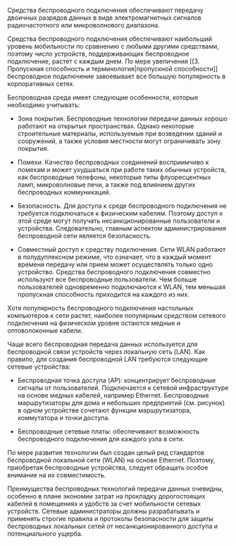 Средства беспроводного подключения обеспечивают передачу двоичных разрядов данных в виде электромагнитных сигналов радиочастотного или микроволнового диапазона.

Средства беспроводного подключения обеспечивают наибольший уровень мобильности по сравнению с любыми другими средствами, поэтому число устройств, поддерживающих беспроводное подключение, растет с каждым днем. По мере увеличения [[3. Пропускная способность и терминология|пропускной способности]] беспроводное подключение завоевывает все большую популярность в корпоративных сетях.

Беспроводная среда имеет следующие особенности, которые необходимо учитывать:

- Зона покрытия. Беспроводные технологии передачи данных хорошо работают на открытых пространствах. Однако некоторые строительные материалы, используемые при возведении зданий и сооружений, а также условия местности могут ограничивать зону покрытия.

- Помехи. Качество беспроводных соединений восприимчиво к помехам и может ухудшаться при работе таких обычных устройств, как беспроводные телефоны, некоторые типы флуоресцентных ламп, микроволновые печи, а также под влиянием других беспроводных коммуникаций.

- Безопасность. Для доступа к среде беспроводного подключения не требуется подключаться к физическим кабелям. Поэтому доступ к этой среде могут получать несанкционированные пользователи и устройства. Следовательно, главным аспектом администрирования беспроводной сети является безопасность.

- Совместный доступ к средству подключения. Сети WLAN работают в полудуплексном режиме, что означает, что в каждый момент времени передачу или прием может осуществлять только одно устройство. Средства беспроводного подключения совместно используют все беспроводные пользователи. Чем больше пользователей одновременно подключаются к WLAN, тем меньшая пропускная способность приходится на каждого из них.

Хотя популярность беспроводного подключения настольных компьютеров к сети растет, наиболее популярным средством сетевого подключения на физическом уровне остаются медные и оптоволоконные кабели.

Чаще всего беспроводная передача данных используется для беспроводной связи устройств через локальную сеть (LAN). Как правило, для создания беспроводной LAN требуются следующие сетевые устройства:

- Беспроводная точка доступа (AP): концентрирует беспроводные сигналы от пользователей. Подключается к сетевой инфраструктуре на основе медных кабелей, например Ethernet. Беспроводные маршрутизаторы для дома и небольших предприятий (см. рисунок) в одном устройстве сочетают функции маршрутизатора, коммутатора и точки доступа.

- Беспроводные сетевые платы: обеспечивают возможность беспроводного подключения для каждого узла в сети.

По мере развития технологии был создан целый ряд стандартов беспроводной локальной сети (WLAN) на основе Ethernet. Поэтому, приобретая беспроводные устройства, следует обращать особое внимание на их совместимость.

Преимущества беспроводных технологий передачи данных очевидны, особенно в плане экономии затрат на прокладку дорогостоящих кабелей в помещениях и удобств за счет мобильности сетевых устройств. Сетевые администраторы должны разрабатывать и применять строгие правила и протоколы безопасности для защиты беспроводных локальных сетей от несанкционированного доступа и потенциального ущерба.